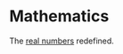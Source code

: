 # Mathematics

The [real numbers](https://github.com/MagnusArxNilsen/Maths/blob/main/REAL-NUMBERS.md) redefined.
